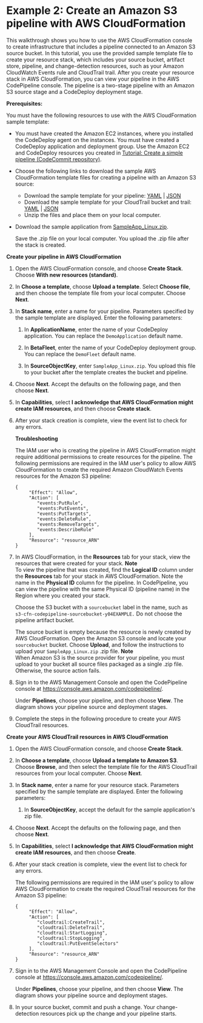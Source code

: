 # Example 2: Create an Amazon S3 pipeline with AWS CloudFormation<a name="tutorials-cloudformation-s3"></a>

This walkthrough shows you how to use the AWS CloudFormation console to create infrastructure that includes a pipeline connected to an Amazon S3 source bucket\. In this tutorial, you use the provided sample template file to create your resource stack, which includes your source bucket, artifact store, pipeline, and change\-detection resources, such as your Amazon CloudWatch Events rule and CloudTrail trail\. After you create your resource stack in AWS CloudFormation, you can view your pipeline in the AWS CodePipeline console\. The pipeline is a two\-stage pipeline with an Amazon S3 source stage and a CodeDeploy deployment stage\.

**Prerequisites:**

You must have the following resources to use with the AWS CloudFormation sample template:
+ You must have created the Amazon EC2 instances, where you installed the CodeDeploy agent on the instances\. You must have created a CodeDeploy application and deployment group\. Use the Amazon EC2 and CodeDeploy resources you created in [Tutorial: Create a simple pipeline \(CodeCommit repository\)](tutorials-simple-codecommit.md)\.
+ Choose the following links to download the sample AWS CloudFormation template files for creating a pipeline with an Amazon S3 source: 
  + Download the sample template for your pipeline: [YAML](samples/codepipeline-s3-events-yaml.zip) \| [JSON](samples/codepipeline-s3-events-json.zip)
  + Download the sample template for your CloudTrail bucket and trail: [YAML](samples/codepipeline-s3-cloudtrail-yaml.zip) \| [JSON](samples/codepipeline-s3-cloudtrail-json.zip)
  + Unzip the files and place them on your local computer\.
+ Download the sample application from [SampleApp\_Linux\.zip](samples/SampleApp_Linux.zip)\.

  Save the \.zip file on your local computer\. You upload the \.zip file after the stack is created\.

**Create your pipeline in AWS CloudFormation**

1. Open the AWS CloudFormation console, and choose **Create Stack**\. Choose **With new resources \(standard\)**\.

1. In **Choose a template**, choose **Upload a template**\. Select **Choose file**, and then choose the template file from your local computer\. Choose **Next**\.

1. In **Stack name**, enter a name for your pipeline\. Parameters specified by the sample template are displayed\. Enter the following parameters: 

   1. In **ApplicationName**, enter the name of your CodeDeploy application\. You can replace the `DemoApplication` default name\.

   1. In **BetaFleet**, enter the name of your CodeDeploy deployment group\. You can replace the `DemoFleet` default name\.

   1. In **SourceObjectKey**, enter `SampleApp_Linux.zip`\. You upload this file to your bucket after the template creates the bucket and pipeline\.

1. Choose **Next**\. Accept the defaults on the following page, and then choose **Next**\.

1. In **Capabilities**, select **I acknowledge that AWS CloudFormation might create IAM resources**, and then choose **Create stack**\.

1. After your stack creation is complete, view the event list to check for any errors\.

   **Troubleshooting**

   The IAM user who is creating the pipeline in AWS CloudFormation might require additional permissions to create resources for the pipeline\. The following permissions are required in the IAM user's policy to allow AWS CloudFormation to create the required Amazon CloudWatch Events resources for the Amazon S3 pipeline:

   ```
   {
        "Effect": "Allow",
        "Action": [
           "events:PutRule",
           "events:PutEvents",
           "events:PutTargets",
           "events:DeleteRule",
           "events:RemoveTargets",
           "events:DescribeRule"
        ],
        "Resource": "resource_ARN"
   }
   ```

1. In AWS CloudFormation, in the **Resources** tab for your stack, view the resources that were created for your stack\. 
**Note**  
To view the pipeline that was created, find the **Logical ID** column under the **Resources** tab for your stack in AWS CloudFormation\. Note the name in the **Physical ID** column for the pipeline\. In CodePipeline, you can view the pipeline with the same Physical ID \(pipeline name\) in the Region where you created your stack\.

   Choose the S3 bucket with a `sourcebucket` label in the name, such as `s3-cfn-codepipeline-sourcebucket-y04EXAMPLE.` Do not choose the pipeline artifact bucket\.

   The source bucket is empty because the resource is newly created by AWS CloudFormation\. Open the Amazon S3 console and locate your `sourcebucket` bucket\. Choose **Upload**, and follow the instructions to upload your `SampleApp_Linux.zip` \.zip file\.
**Note**  
When Amazon S3 is the source provider for your pipeline, you must upload to your bucket all source files packaged as a single \.zip file\. Otherwise, the source action fails\.

1. Sign in to the AWS Management Console and open the CodePipeline console at [https://console\.aws\.amazon\.com/codepipeline/](https://console.aws.amazon.com/codepipeline/)\.

   Under **Pipelines**, choose your pipeline, and then choose **View**\. The diagram shows your pipeline source and deployment stages\.

1. Complete the steps in the following procedure to create your AWS CloudTrail resources\.

**Create your AWS CloudTrail resources in AWS CloudFormation**

1. Open the AWS CloudFormation console, and choose **Create Stack**\.

1. In **Choose a template**, choose **Upload a template to Amazon S3**\. Choose **Browse**, and then select the template file for the AWS CloudTrail resources from your local computer\. Choose **Next**\.

1. In **Stack name**, enter a name for your resource stack\. Parameters specified by the sample template are displayed\. Enter the following parameters: 

   1. In **SourceObjectKey**, accept the default for the sample application's zip file\.

1. Choose **Next**\. Accept the defaults on the following page, and then choose **Next**\.

1. In **Capabilities**, select **I acknowledge that AWS CloudFormation might create IAM resources**, and then choose **Create**\.

1. After your stack creation is complete, view the event list to check for any errors\.

   The following permissions are required in the IAM user's policy to allow AWS CloudFormation to create the required CloudTrail resources for the Amazon S3 pipeline:

   ```
   {
        "Effect": "Allow",
        "Action": [
           "cloudtrail:CreateTrail",
           "cloudtrail:DeleteTrail",
           "cloudtrail:StartLogging",
           "cloudtrail:StopLogging",
           "cloudtrail:PutEventSelectors"
        ],
        "Resource": "resource_ARN"
   }
   ```

1. Sign in to the AWS Management Console and open the CodePipeline console at [https://console\.aws\.amazon\.com/codepipeline/](https://console.aws.amazon.com/codepipeline/)\.

   Under **Pipelines**, choose your pipeline, and then choose **View**\. The diagram shows your pipeline source and deployment stages\.

1. In your source bucket, commit and push a change\. Your change\-detection resources pick up the change and your pipeline starts\.
